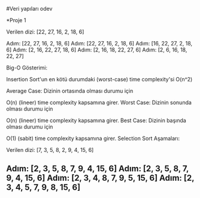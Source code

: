 #Veri yapıları odev 

*Proje 1

Verilen dizi: [22, 27, 16, 2, 18, 6]

Adım: [22, 27, 16, 2, 18, 6]
Adım: [22, 27, 16, 2, 18, 6]
Adım: [16, 22, 27, 2, 18, 6]
Adım: [2, 16, 22, 27, 18, 6]
Adım: [2, 16, 18, 22, 27, 6]
Adım: [2, 6, 16, 18, 22, 27]

Big-O Gösterimi:

Insertion Sort'un en kötü durumdaki (worst-case) time complexity'si O(n^2)

Average Case: Dizinin ortasında olması durumu için 

O(n) (lineer) time complexity kapsamına girer.
Worst Case: Dizinin sonunda olması durumu için 

O(n) (lineer) time complexity kapsamına girer.
Best Case: Dizinin başında olması durumu için 

O(1) (sabit) time complexity kapsamına girer.
Selection Sort Aşamaları:

Verilen dizi: [7, 3, 5, 8, 2, 9, 4, 15, 6]

Adım: [2, 3, 5, 8, 7, 9, 4, 15, 6]
Adım: [2, 3, 5, 8, 7, 9, 4, 15, 6]
Adım: [2, 3, 4, 8, 7, 9, 5, 15, 6]
Adım: [2, 3, 4, 5, 7, 9, 8, 15, 6]
---
